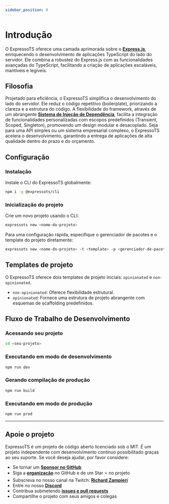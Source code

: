 ```yaml
---
sidebar_position: 0
---
```


# Introdução

O ExpressoTS oferece uma camada aprimorada sobre o **[Express.js](https://expressjs.com/)**, enriquecendo o desenvolvimento de aplicações TypeScript do lado do servidor. Ele combina a robustez do Express.js com as funcionalidades avançadas do TypeScript, facilitando a criação de aplicações escaláveis, mantíveis e legíveis.

## Filosofia

Projetado para eficiência, o ExpressoTS simplifica o desenvolvimento do lado do servidor. Ele reduz o código repetitivo (boilerplate), priorizando a clareza e a estrutura do código. A flexibilidade do framework, através de um abrangente **[Sistema de Injeção de Dependência](./di.md)**, facilita a integração de funcionalidades personalizadas com escopos predefinidos (Transient, Scoped, Singleton), promovendo um design modular e desacoplado. Seja para uma API simples ou um sistema empresarial complexo, o ExpressoTS acelera o desenvolvimento, garantindo a entrega de aplicações de alta qualidade dentro do prazo e do orçamento.

## Configuração

### Instalação

Instale o CLI do ExpressoTS globalmente:

```bash
npm i -g @expressots/cli
```

### Inicialização do projeto

Crie um novo projeto usando o CLI:

```bash
expressots new <nome-do-projeto>
```

Para uma configuração rápida, especifique o gerenciador de pacotes e o template do projeto diretamente:

```bash
expressots new <nome-do-projeto> -t <template> -p <gerenciador-de-pacotes>
```

## Templates de projeto

O ExpressoTS oferece dois templates de projeto iniciais: `opinionated` e `non-opinionated`.

-   `non-opinionated`: Oferece flexibilidade estrutural.
-   `opinionated`: Fornece uma estrutura de projeto abrangente com esquemas de scaffolding predefinidos.

## Fluxo de Trabalho de Desenvolvimento

### Acessando seu projeto

```bash
cd <seu-projeto> 
```

### Executando em modo de desenvolvimento

```bash
npm run dev
```

### Gerando compilação de produção

```bash
npm run build
```

### Executando em modo de produção

```bash
npm run prod
```

---

## Apoie o projeto

ExpressoTS é um projeto de código aberto licenciado sob o MIT. É um projeto independente com desenvolvimento contínuo possibilitado graças ao seu suporte. Se você deseja ajudar, por favor considere:

- Se tornar um **[Sponsor no GitHub](https://github.com/sponsors/expressots)**
- Siga a **[organização](https://github.com/expressots)** no GitHub e de um Star ⭐ no projeto
- Subscreva no nosso canal na Twitch: **[Richard Zampieri](https://www.twitch.tv/richardzampieri)**
- Entre no nosso **[Discord](https://discord.com/invite/PyPJfGK)**
- Contribua submetendo **[issues e pull requests](https://github.com/expressots/expressots/issues/new/choose)**
- Compartilhe o projeto com seus amigos e colegas